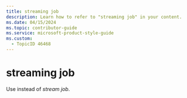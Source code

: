 ```yaml
---
title: streaming job
description: Learn how to refer to "streaming job" in your content.
ms.date: 04/15/2024
ms.topic: contributor-guide
ms.service: microsoft-product-style-guide
ms.custom:
  - TopicID 46468
---
```



# streaming job

Use instead of *stream job*.

